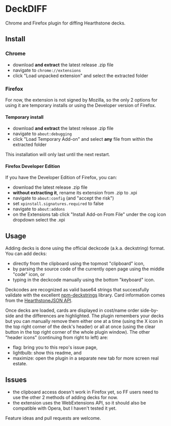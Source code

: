 # DeckDIFF

Chrome and Firefox plugin for diffing Hearthstone decks.

## Install

### Chrome

- download **and extract** the latest release .zip file
- navigate to `chrome://extensions`
- click "Load unpacked extension" and select the extracted folder

### Firefox

For now, the extension is not signed by Mozilla, so the only 2 options for using it are temporary installs or using the Developer version of Firefox.

#### Temporary install

- download **and extract** the latest release .zip file
- navigate to `about:debugging`
- click "Load Temporary Add-on" and select **any** file from within the extracted folder

This installation will only last until the next restart.

#### Firefox Developer Edition

If you have the Developer Edition of Firefox, you can:

- download the latest release .zip file
- **without extracting it**, rename its extension from .zip to .xpi
- navigate to `about:config` (and "accept the risk")
- set `xpinstall.signatures.required` to false
- navigate to `about:addons` 
- on the Extensions tab click "Install Add-on From File" under the cog icon dropdown select the .xpi

## Usage

Adding decks is done using the official deckcode (a.k.a. deckstring) format.
You can add decks:

- directly from the clipboard using the topmost "clipboard" icon,
- by parsing the source code of the currently open page using the middle "code" icon, or
- typing in the deckcode manually using the bottom "keyboard" icon.

Deckcodes are recognized as valid base64 strings that successfully validate with the excellent [npm-deckstrings](https://github.com/HearthSim/npm-deckstrings) library.
Card information comes from the [HearthstoneJSON API](https://api.hearthstonejson.com/v1/latest/enUS/cards.collectible.json).

Once decks are loaded, cards are displayed in cost/name order side-by-side and the differences are highlighted.
The plugin remembers your decks but you can manually remove them either one at a time (using the X icon in the top right corner of the deck's header) or all at once (using the clear button in the top right corner of the whole plugin window).
The other "header icons" (continuing from right to left) are:

- flag: bring you to this repo's issue page,
- lightbulb: show this readme, and
- maximize: open the plugin in a separate new tab for more screen real estate.

## Issues

- the clipboard access doesn't work in Firefox yet, so FF users need to use the other 2 methods of adding decks for now.
- the extension uses the WebExtensions API, so it should also be compatible with Opera, but I haven't tested it yet.

Feature ideas and pull requests are welcome.
